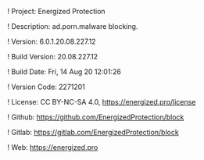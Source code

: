 ! Project: Energized Protection

! Description: ad.porn.malware blocking.

! Version: 6.0.1.20.08.227.12

! Build Version: 20.08.227.12

! Build Date: Fri, 14 Aug 20 12:01:26

! Version Code: 2271201

! License: CC BY-NC-SA 4.0, https://energized.pro/license

! Github: https://github.com/EnergizedProtection/block

! Gitlab: https://gitlab.com/EnergizedProtection/block


! Web: https://energized.pro
